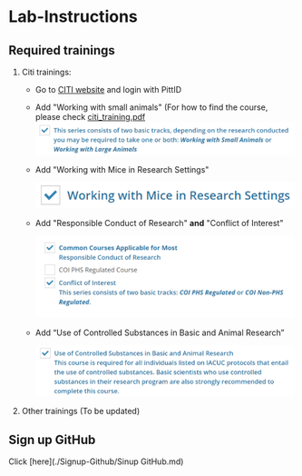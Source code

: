 # Lab-Instructions
## Required trainings
1. Citi trainings:
	* Go to [CITI website](https://www.citi.pitt.edu/) and login with PittID
	* Add "Working with small animals" (For how to find the course, please check [citi_training.pdf](https://www.iacuc.pitt.edu/sites/default/files/citi_training.pdf)
	  ![WorkingWithSmallAnimals](./contents/WorkingWithSmallAnimals.png)
	
	* Add "Working with Mice in Research Settings"
	
	  ![WorkingWithMiceInResearchSettings](./contents/WorkingWithMiceInResearchSettings.png)
	
	* Add "Responsible Conduct of Research" **and** "Conflict of Interest"
	
	  ![ConflictOfInterestANDResponsibleConductOfResearch](./contents/ConflictOfInterestANDResponsibleConductOfResearch.png)
	
	* Add “Use of Controlled Substances in Basic and Animal Research” 
	
	  ![UseOfControlledSubstancesInBasicAndAnimalResearch](./contents/UseOfControlledSubstancesInBasicAndAnimalResearch.png)

2. Other trainings (To be updated)

## Sign up GitHub

Click [here](./Signup-Github/Sinup GitHub.md)

